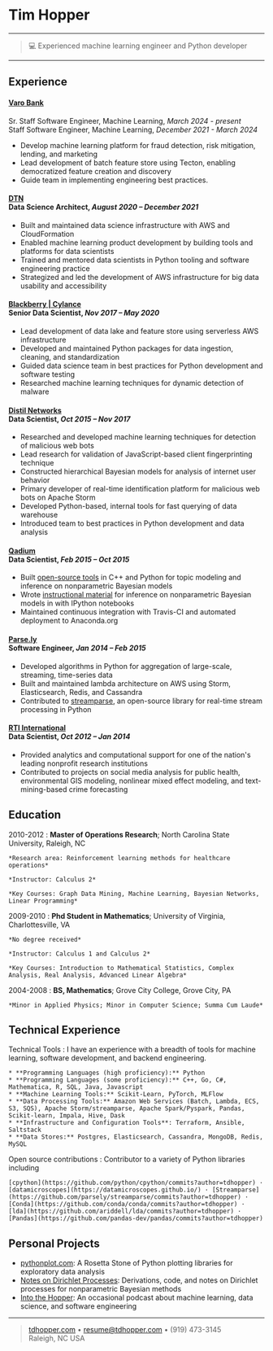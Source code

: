 Tim Hopper
============

----

> 💻 Experienced machine learning engineer and Python developer

----

Experience
----------

#### [Varo Bank](https://www.varomoney.com/)  
Sr. Staff Software Engineer, Machine Learning, *March 2024 - present*   
Staff Software Engineer, Machine Learning, *December 2021 - March 2024*

* Develop machine learning platform for fraud detection, risk mitigation, lending, and marketing
* Lead development of batch feature store using Tecton, enabling democratized feature creation and discovery
* Guide team in implementing engineering best practices.

#### [DTN](https://dtn.com) <br>Data Science Architect, *August 2020 – December 2021*

* Built and maintained data science infrastructure with AWS and CloudFormation
* Enabled machine learning product development by building tools and platforms for data scientists
* Trained and mentored data scientists in Python tooling and software engineering practice
* Strategized and led the development of AWS infrastructure for big data usability and accessibility 

#### [Blackberry | Cylance](http://www.cylance.com/) <br>Senior Data Scientist, *Nov 2017 – May 2020*

* Lead development of data lake and feature store using serverless AWS infrastructure
* Developed and maintained Python packages for data ingestion, cleaning, and standardization
* Guided data science team in best practices for Python development and software testing
* Researched machine learning techniques for dynamic detection of malware


#### [Distil Networks](http://www.distilnetworks.com/) <br>Data Scientist, *Oct 2015 – Nov 2017*

* Researched and developed machine learning techniques for detection of malicious web bots
* Lead research for validation of JavaScript-based client fingerprinting technique
* Constructed hierarchical Bayesian models for analysis of internet user behavior
* Primary developer of real-time identification platform for malicious web bots on Apache Storm
* Developed Python-based, internal tools for fast querying of data warehouse
* Introduced team to best practices in Python development and data analysis

#### [Qadium](https://qadium.com/) <br>Data Scientist, *Feb 2015 – Oct 2015*

* Built [open-source tools](https://github.com/datamicroscopes/lda) in C++ and Python for topic modeling and inference on nonparametric Bayesian models
* Wrote [instructional material](https://github.com/tdhopper/notes-on-dirichlet-processes/blob/master/README.md) for inference on nonparametric Bayesian models in with IPython notebooks
* Maintained continuous integration with Travis-CI and automated deployment to Anaconda.org

#### [Parse.ly](https://www.parsely.com/) <br>Software Engineer, *Jan 2014 – Feb 2015*

* Developed algorithms in Python for aggregation of large-scale, streaming, time-series data
* Built and maintained lambda architecture on AWS using Storm, Elasticsearch, Redis, and Cassandra
* Contributed to [streamparse](https://github.com/parsely/streamparse), an open-source library for real-time stream processing in Python

#### [RTI International](http://www.rti.org/) <br>Data Scientist, *Oct 2012 – Jan 2014*

* Provided analytics and computational support for one of the nation's leading nonprofit research institutions
* Contributed to projects on social media analysis for public health, environmental GIS modeling, nonlinear mixed effect modeling, and text-mining-based crime forecasting

Education
---------

2010-2012
:   **Master of Operations Research**; North Carolina State University, Raleigh, NC

    *Research area: Reinforcement learning methods for healthcare operations*

    *Instructor: Calculus 2*

    *Key Courses: Graph Data Mining, Machine Learning, Bayesian Networks, Linear Programming*



2009-2010
:   **Phd Student in Mathematics**; University of Virginia, Charlottesville, VA

    *No degree received*

    *Instructor: Calculus 1 and Calculus 2*

    *Key Courses: Introduction to Mathematical Statistics, Complex Analysis, Real Analysis, Advanced Linear Algebra*


2004-2008
:   **BS, Mathematics**; Grove City College, Grove City, PA

    *Minor in Applied Physics; Minor in Computer Science; Summa Cum Laude*


Technical Experience
--------------------

Technical Tools
:   I have an experience with a breadth of tools for machine learning, software development, and backend engineering.

    * **Programming Languages (high proficiency):** Python
    * **Programming Languages (some proficiency):** C++, Go, C#, Mathematica, R, SQL, Java, Javascript
    * **Machine Learning Tools:** Scikit-Learn, PyTorch, MLFlow
    * **Data Processing Tools:** Amazon Web Services (Batch, Lambda, ECS, S3, SQS), Apache Storm/streamparse, Apache Spark/Pyspark, Pandas, Scikit-learn, Impala, Hive, Dask
    * **Infrastructure and Configuration Tools**: Terraform, Ansible, Saltstack
    * **Data Stores:** Postgres, Elasticsearch, Cassandra, MongoDB, Redis, MySQL

Open source contributions
:   Contributor to a variety of Python libraries including

    [cpython](https://github.com/python/cpython/commits?author=tdhopper) · [datamicroscopes](https://datamicroscopes.github.io/) · [Streamparse](https://github.com/parsely/streamparse/commits?author=tdhopper) · [Conda](https://github.com/conda/conda/commits?author=tdhopper) · [lda](https://github.com/ariddell/lda/commits?author=tdhopper) · [Pandas](https://github.com/pandas-dev/pandas/commits?author=tdhopper)


Personal Projects
-----------------


* [pythonplot.com](https://pythonplot.com): A Rosetta Stone of Python plotting libraries for exploratory data analysis
* [Notes on Dirichlet Processes](https://dp.tdhopper.com): Derivations, code, and notes on Dirichlet processes for nonparametric Bayesian methods
* [Into the Hopper](https://podcast.tdhopper.com/): An occasional podcast about machine learning, data science, and software engineering

----

> [tdhopper.com](https://tdhopper.com) • <resume@tdhopper.com> • (919) 473-3145 \
> Raleigh, NC USA
